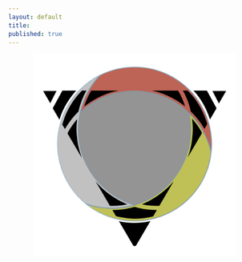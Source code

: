 ```yaml
---
layout: default
title:
published: true
---
```


<center>
<a href="stagingGrounds"><img width="80%" align="middle" src="public/img/rapidExpedition.svg" alt="triSephirot" /></a>
</center>

